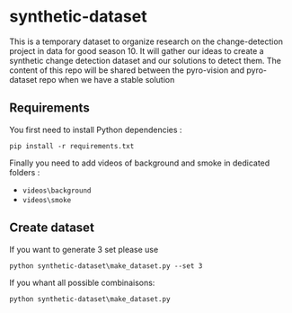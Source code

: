 # synthetic-dataset

This is a temporary dataset to organize research on the change-detection project in data for good season 10. It will gather our ideas to create a synthetic change detection dataset and our solutions to detect them. The content of this repo will be shared between the pyro-vision and pyro-dataset repo when we have a stable solution

## Requirements


You first need to install Python dependencies : 
```shell
pip install -r requirements.txt
```

Finally you need to add videos of background and smoke in dedicated folders :
- `videos\background`
- `videos\smoke`

## Create dataset

If you want to generate 3 set please use

```shell
python synthetic-dataset\make_dataset.py --set 3
```

If you whant all possible combinaisons:

```shell
python synthetic-dataset\make_dataset.py
```
